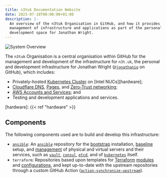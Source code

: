 ```yaml
---
title: n3tuk Documentation Website
date: 2023-07-18T00:00:00+01:00
description: |-
  An overview of the n3tuk Organisation in GitHub, and how it provides for the
  management of infrastructure and applications as part of the personal
  development space for Jonathan Wright.
---
```


![System Overview](diagrams/system-overview.svg)

The `n3tuk` Organisation is a central organisation within GitHub for the
management and development of the infrastructure for `n3t.uk`, the personal and
development infrastructure for Jonathan Wright
([`@jonathanio`][github-jonathanio] on GitHub), which includes:

[github-jonathanio]: https://github.com/jonathanio

- Privately-hosted [Kubernetes Cluster][kubernetes] on [Intel NUCs][hardware];
- [Cloudflare DNS][cloudflare-dns], [Pages][cloudflare-pages], and [Zero-Trust
  networking][cloudflare-zero-trust];
- [AWS Accounts and Services][aws]; and
- Testing and development applications and services.

[kubernetes]: https://kubernetes.io/
[cloudflare-dns]: https://www.cloudflare.com/dns/
[cloudflare-pages]: https://pages.cloudflare.com/
[cloudflare-zero-trust]: https://www.cloudflare.com/zero-trust/
[aws]: https://aws.amazon.com/

[hardware]: {{< ref "hardware" >}}

## Components

The following components used are to build and develop this infrastructure:

- [`ansible`][github-ansible]: An [`ansible`][ansible] repository for the
  [bootstrap][play-bootstrap] installation, [baseline][play-baseline] setup, and
  [management][play-all] of physical and virtual servers and their services,
  such as [`vault`][role-vault], [`consul`][role-consul], [`etcd`][role-etcd],
  and of [`kubernetes`][role-kubernetes] itself.
- `terraform`: Repositories based upon templates for [Terraform][terraform]
  [modules][modules] and [configurations][configurations], and kept up-to-date
  with the upstream repositories through a custom GitHub Action
  ([`action-synchronize-upstream`][action-synchronise]).

[ansible]: https://www.ansible.com/
[github-ansible]: https://github.com/n3tuk/ansible
[play-bootstrap]:
  https://github.com/n3tuk/ansible/blob/main/plays/bootstrap.yaml
[play-baseline]: https://github.com/n3tuk/ansible/blob/main/plays/baseline.yaml
[play-all]: https://github.com/n3tuk/ansible/blob/main/plays/all.yaml
[role-vault]: https://github.com/n3tuk/ansible/tree/main/roles/vault
[role-consul]: https://github.com/n3tuk/ansible/tree/main/roles/consul
[role-etcd]: https://github.com/n3tuk/ansible/tree/main/plays/roles/etcd
[role-kubernetes]: https://github.com/n3tuk/ansible/tree/main/roles/kubernetes
[terraform]: https://www.terraform.io
[modules]: https://github.com/n3tuk/template-terraform-module
[configurations]: https://github.com/n3tuk/template-terraform-configuration
[action-synchronise]: https://github.com/n3tuk/action-synchronise-upstream
